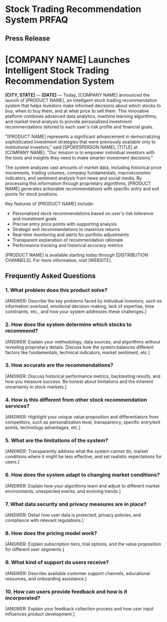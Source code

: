 # Stock Trading Recommendation System PRFAQ

## Press Release

# [COMPANY NAME] Launches Intelligent Stock Trading Recommendation System

**[CITY, STATE]** — **[DATE]** — Today, [COMPANY NAME] announced the launch of [PRODUCT NAME], an intelligent stock trading recommendation system that helps investors make informed decisions about which stocks to buy, when to buy them, and at what price to sell them. This innovative platform combines advanced data analytics, machine learning algorithms, and market trend analysis to provide personalized investment recommendations tailored to each user's risk profile and financial goals.

"[PRODUCT NAME] represents a significant advancement in democratizing sophisticated investment strategies that were previously available only to institutional investors," said [SPOKESPERSON NAME], [TITLE] at [COMPANY NAME]. "Our mission is to empower individual investors with the tools and insights they need to make smarter investment decisions."

The system analyzes vast amounts of market data, including historical price movements, trading volumes, company fundamentals, macroeconomic indicators, and sentiment analysis from news and social media. By processing this information through proprietary algorithms, [PRODUCT NAME] generates actionable recommendations with specific entry and exit points for stock positions.

Key features of [PRODUCT NAME] include:
- Personalized stock recommendations based on user's risk tolerance and investment goals
- Precise entry price points with supporting analysis
- Strategic exit recommendations to maximize returns
- Real-time monitoring and alerts for portfolio adjustments
- Transparent explanation of recommendation rationale
- Performance tracking and historical accuracy metrics

[PRODUCT NAME] is available starting today through [DISTRIBUTION CHANNELS]. For more information, visit [WEBSITE].

## Frequently Asked Questions

### 1. What problem does this product solve?

[ANSWER: Describe the key problems faced by individual investors, such as information overload, emotional decision-making, lack of expertise, time constraints, etc., and how your system addresses these challenges.]

### 2. How does the system determine which stocks to recommend?

[ANSWER: Explain your methodology, data sources, and algorithms without revealing proprietary details. Discuss how the system balances different factors like fundamentals, technical indicators, market sentiment, etc.]

### 3. How accurate are the recommendations?

[ANSWER: Discuss historical performance metrics, backtesting results, and how you measure success. Be honest about limitations and the inherent uncertainty in stock markets.]

### 4. How is this different from other stock recommendation services?

[ANSWER: Highlight your unique value proposition and differentiators from competitors, such as personalization level, transparency, specific entry/exit points, technology advantages, etc.]

### 5. What are the limitations of the system?

[ANSWER: Transparently address what the system cannot do, market conditions where it might be less effective, and set realistic expectations for users.]

### 6. How does the system adapt to changing market conditions?

[ANSWER: Explain how your algorithms learn and adjust to different market environments, unexpected events, and evolving trends.]

### 7. What data security and privacy measures are in place?

[ANSWER: Detail how user data is protected, privacy policies, and compliance with relevant regulations.]

### 8. How does the pricing model work?

[ANSWER: Explain subscription tiers, trial options, and the value proposition for different user segments.]

### 9. What kind of support do users receive?

[ANSWER: Describe available customer support channels, educational resources, and onboarding assistance.]

### 10. How can users provide feedback and how is it incorporated?

[ANSWER: Explain your feedback collection process and how user input influences product development.]
